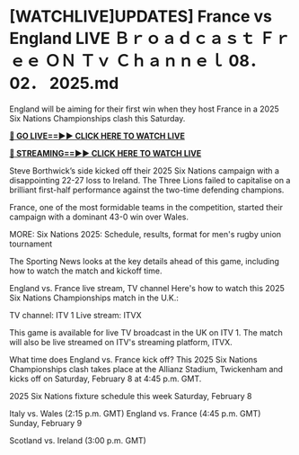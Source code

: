 # [WATCHLIVE]UPDATES] France vs England LIVE Ｂｒｏａｄｃａｓｔ Ｆｒｅｅ ＯＮ Ｔｖ Ｃｈａｎｎｅｌ 08． 02． 2025.md

England will be aiming for their first win when they host France in a 2025 Six Nations Championships clash this Saturday.

**[🔴 GO LIVE==►► CLICK HERE TO WATCH LIVE](https://ufc312fast.blogspot.com/2025/02/all-soccer-free-hd.html)**

**[🔴 STREAMING==►► CLICK HERE TO WATCH LIVE](https://ufc312fast.blogspot.com/2025/02/all-soccer-free-hd.html)**

Steve Borthwick’s side kicked off their 2025 Six Nations campaign with a disappointing 22-27 loss to Ireland. The Three Lions failed to capitalise on a brilliant first-half performance against the two-time defending champions.

France, one of the most formidable teams in the competition, started their campaign with a dominant 43-0 win over Wales.

MORE: Six Nations 2025: Schedule, results, format for men's rugby union tournament

The Sporting News looks at the key details ahead of this game, including how to watch the match and kickoff time.

England vs. France live stream, TV channel
Here's how to watch this 2025 Six Nations Championships match in the U.K.:

TV channel: ITV 1
Live stream: ITVX

This game is available for live TV broadcast in the UK on ITV 1. The match will also be live streamed on ITV's streaming platform, ITVX.

What time does England vs. France kick off?
This 2025 Six Nations Championships clash takes place at the Allianz Stadium, Twickenham and kicks off on Saturday, February 8 at 4:45 p.m. GMT.

2025 Six Nations fixture schedule this week
Saturday, February 8

Italy vs. Wales (2:15 p.m. GMT)
England vs. France (4:45 p.m. GMT)
Sunday, February 9

Scotland vs. Ireland (3:00 p.m. GMT)
